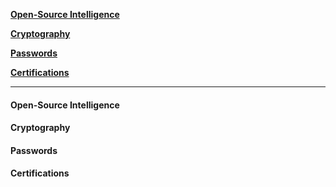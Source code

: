 [**Open-Source Intelligence**](#open-source-intelligence)

[**Cryptography**](#cryptography)

[**Passwords**](#passwords)

[**Certifications**](#certifications)

***

#### Open-Source Intelligence
#### Cryptography
#### Passwords
#### Certifications
